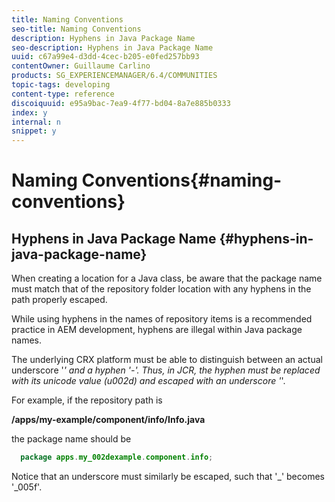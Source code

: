 ```yaml
---
title: Naming Conventions
seo-title: Naming Conventions
description: Hyphens in Java Package Name
seo-description: Hyphens in Java Package Name
uuid: c67a99e4-d3dd-4cec-b205-e0fed257bb93
contentOwner: Guillaume Carlino
products: SG_EXPERIENCEMANAGER/6.4/COMMUNITIES
topic-tags: developing
content-type: reference
discoiquuid: e95a9bac-7ea9-4f77-bd04-8a7e885b0333
index: y
internal: n
snippet: y
---
```


# Naming Conventions{#naming-conventions}

## Hyphens in Java Package Name {#hyphens-in-java-package-name}

When creating a location for a Java class, be aware that the package name must match that of the repository folder location with any hyphens in the path properly escaped.

While using hyphens in the names of repository items is a recommended practice in AEM development, hyphens are illegal within Java package names.

The underlying CRX platform must be able to distinguish between an actual underscore '_' and a hyphen '-'. Thus, in JCR, the hyphen must be replaced with its unicode value (u002d) and escaped with an underscore '_'.

For example, if the repository path is

**/apps/my-example/component/info/Info.java**

the package name should be

```java
  package apps.my_002dexample.component.info;
```

Notice that an underscore must similarly be escaped, such that '_' becomes '_005f'.
